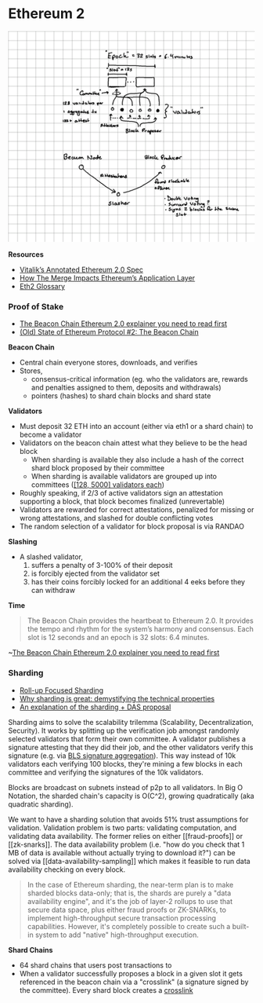 # Ethereum 2

![](resources/eth-2.png)

**Resources**

* [Vitalik’s Annotated Ethereum 2.0 Spec](https://notes.ethereum.org/@vbuterin/SkeyEI3xv)
* [How The Merge Impacts Ethereum’s Application Layer](https://blog.ethereum.org/2021/11/29/how-the-merge-impacts-app-layer/)
* [Eth2 Glossary](https://kb.beaconcha.in/glossary)

### Proof of Stake

* [The Beacon Chain Ethereum 2.0 explainer you need to read first](https://ethos.dev/beacon-chain/)
* [(Old) State of Ethereum Protocol #2: The Beacon Chain](https://media.consensys.net/state-of-ethereum-protocol-2-the-beacon-chain-c6b6a9a69129)

**Beacon Chain**

* Central chain everyone stores, downloads, and verifies
* Stores,
  * consensus-critical information (eg. who the validators are, rewards and penalties assigned to them, deposits and withdrawals)
  * pointers (hashes) to shard chain blocks and shard state

**Validators**

* Must deposit 32 ETH into an account (either via eth1 or a shard chain) to become a validator
* Validators on the beacon chain attest what they believe to be the head block
  * When sharding is available they also include a hash of the correct shard block proposed by their committee
  * When sharding is available validators are grouped up into committees ([[128, 5000] validators each](https://bisontrails.co/eth2/committee/))
* Roughly speaking, if 2/3 of active validators sign an attestation supporting a block, that block becomes finalized (unrevertable)
* Validators are rewarded for correct attestations, penalized for missing or wrong attestations, and slashed for double conflicting votes
* The random selection of a validator for block proposal is via RANDAO

**Slashing**

* A slashed validator,
  1. suffers a penalty of 3-100% of their deposit
  2. is forcibly ejected from the validator set
  3. has their coins forcibly locked for an additional 4 eeks before they can withdraw

**Time**

>The Beacon Chain provides the heartbeat to Ethereum 2.0. It provides the tempo and rhythm for the system’s harmony and consensus. Each slot is 12 seconds and an epoch is 32 slots: 6.4 minutes.

~[The Beacon Chain Ethereum 2.0 explainer you need to read first](https://ethos.dev/beacon-chain/)

### Sharding

* [Roll-up Focused Sharding](https://notes.ethereum.org/@vbuterin/data_sharding_roadmap)
* [Why sharding is great: demystifying the technical properties](https://vitalik.ca/general/2021/04/07/sharding.html)
* [An explanation of the sharding + DAS proposal](https://hackmd.io/@vbuterin/sharding_proposal#An-explanation-of-the-sharding--DAS-proposal)

Sharding aims to solve the scalability trilemma (Scalability, Decentralization, Security). It works by splitting up the verification job amongst randomly selected validators that form their own committee. A validator publishes a signature attesting that they did their job, and the other validators verify this signature (e.g. via [BLS signature aggregation](https://ethresear.ch/t/pragmatic-signature-aggregation-with-bls/2105)). This way instead of 10k validators each verifying 100 blocks, they're mining a few blocks in each committee and verifying the signatures of the 10k validators.

Blocks are broadcast on subnets instead of p2p to all validators. In Big O Notation, the sharded chain's capacity is O(C^2), growing quadratically (aka quadratic sharding).

We want to have a sharding solution that avoids 51% trust assumptions for validation. Validation problem is two parts: validating computation, and validating data availability. The former relies on either [[fraud-proofs]] or [[zk-snarks]]. The data availability problem (i.e. "how do you check that 1 MB of data is available without actually trying to download it?") can be solved via [[data-availability-sampling]] which makes it feasible to run data availability checking on every block.

>In the case of Ethereum sharding, the near-term plan is to make sharded blocks data-only; that is, the shards are purely a "data availability engine", and it's the job of layer-2 rollups to use that secure data space, plus either fraud proofs or ZK-SNARKs, to implement high-throughput secure transaction processing capabilities. However, it's completely possible to create such a built-in system to add "native" high-throughput execution.

**Shard Chains**

* 64 shard chains that users post transactions to
* When a validator successfully proposes a block in a given slot it gets referenced in the beacon chain via a "crosslink" (a signature signed by the committee). Every shard block creates a [crosslink](https://notes.ethereum.org/@vbuterin/HkiULaluS)
